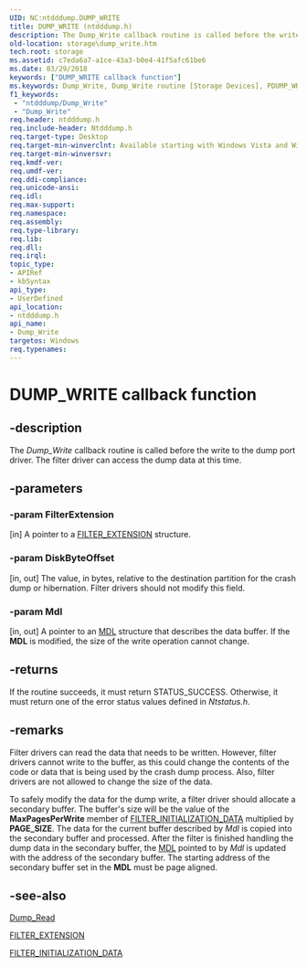 ```yaml
---
UID: NC:ntdddump.DUMP_WRITE
title: DUMP_WRITE (ntdddump.h)
description: The Dump_Write callback routine is called before the write to the dump port driver. The filter driver can access the dump data at this time.
old-location: storage\dump_write.htm
tech.root: storage
ms.assetid: c7eda6a7-a1ce-43a3-b0e4-41f5afc61be6
ms.date: 03/29/2018
keywords: ["DUMP_WRITE callback function"]
ms.keywords: Dump_Write, Dump_Write routine [Storage Devices], PDUMP_WRITE, filter_rtns_acfeabaa-fc01-494a-b344-c47d1fccd1ee.xml, ntdddump/Dump_Write, storage.dump_write
f1_keywords:
 - "ntdddump/Dump_Write"
 - "Dump_Write"
req.header: ntdddump.h
req.include-header: Ntdddump.h
req.target-type: Desktop
req.target-min-winverclnt: Available starting with Windows Vista and Windows Server 2008.
req.target-min-winversvr: 
req.kmdf-ver: 
req.umdf-ver: 
req.ddi-compliance: 
req.unicode-ansi: 
req.idl: 
req.max-support: 
req.namespace: 
req.assembly: 
req.type-library: 
req.lib: 
req.dll: 
req.irql: 
topic_type:
- APIRef
- kbSyntax
api_type:
- UserDefined
api_location:
- ntdddump.h
api_name:
- Dump_Write
targetos: Windows
req.typenames: 
---
```


# DUMP_WRITE callback function


## -description


The <i>Dump_Write</i> callback routine is called before the write to the dump port driver. The filter driver can access the dump data at this time.


## -parameters




### -param FilterExtension 
[in]
A pointer to a <a href="https://docs.microsoft.com/windows-hardware/drivers/ddi/ntdddump/ns-ntdddump-_filter_extension">FILTER_EXTENSION</a> structure.


### -param DiskByteOffset 
[in, out]
The value, in bytes, relative to the destination partition for the crash dump or hibernation. Filter drivers should not modify this field.


### -param Mdl 
[in, out]
A pointer to an <a href="https://docs.microsoft.com/windows-hardware/drivers/ddi/wdm/ns-wdm-_mdl">MDL</a> structure that describes the data buffer. If the <b>MDL</b> is modified, the size of the write operation cannot change.


## -returns



If the routine succeeds, it must return STATUS_SUCCESS. Otherwise, it must return one of the error status values defined in <i>Ntstatus.h</i>.




## -remarks



Filter drivers can read the data that needs to be written. However, filter drivers cannot write to the buffer, as this could change the contents of the code or data that is being used by the crash dump process. Also, filter drivers are not allowed to change the size of the data.

To safely modify the data for the dump write, a filter driver should allocate a secondary buffer. The buffer's size will be the value of the <b>MaxPagesPerWrite</b> member of <a href="https://docs.microsoft.com/windows-hardware/drivers/ddi/ntdddump/ns-ntdddump-_filter_initialization_data">FILTER_INITIALIZATION_DATA</a> multiplied by <b>PAGE_SIZE</b>. The data for the current buffer described by <i>Mdl</i> is copied into the secondary buffer and processed. After the filter is finished handling the dump data in the secondary buffer, the  <a href="https://docs.microsoft.com/windows-hardware/drivers/ddi/wdm/ns-wdm-_mdl">MDL</a> pointed to by <i>Mdl</i> is updated with the address of the secondary buffer. The starting address of the secondary buffer set in the <b>MDL</b> must be page aligned.




## -see-also




<a href="https://docs.microsoft.com/windows-hardware/drivers/ddi/ntdddump/nc-ntdddump-dump_read">Dump_Read</a>



<a href="https://docs.microsoft.com/windows-hardware/drivers/ddi/ntdddump/ns-ntdddump-_filter_extension">FILTER_EXTENSION</a>



<a href="https://docs.microsoft.com/windows-hardware/drivers/ddi/ntdddump/ns-ntdddump-_filter_initialization_data">FILTER_INITIALIZATION_DATA</a>
 

 

